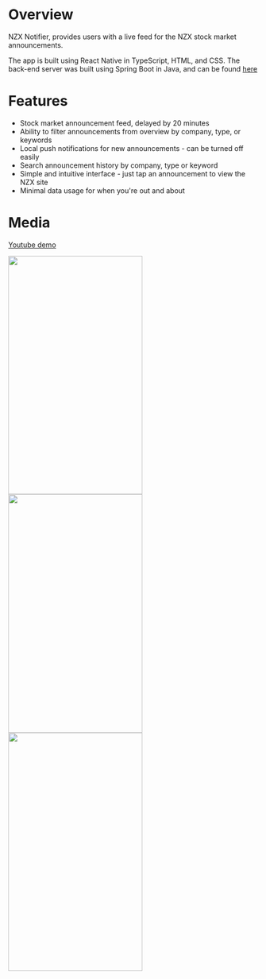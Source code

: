 # Overview
NZX Notifier, provides users with a live feed for the NZX stock market announcements.

The app is built using React Native in TypeScript, HTML, and CSS.
The back-end server was built using Spring Boot in Java, and can be found [here](https://github.com/Jonodonozym/NZX-Notifier-Server)

# Features
- Stock market announcement feed, delayed by 20 minutes
- Ability to filter announcements from overview by company, type, or keywords
- Local push notifications for new announcements - can be turned off easily
- Search announcement history by company, type or keyword
- Simple and intuitive interface - just tap an announcement to view the NZX site
- Minimal data usage for when you're out and about

# Media
[Youtube demo](https://www.youtube.com/watch?v=igbMxZ82khQ&feature=youtu.be)

<a href="url">
  <img src="https://puu.sh/CAoVt/8fc342d869.jpg" height="480" width="270">
  <img src="https://puu.sh/CAoVs/b15b4b4f99.jpg" height="480" width="270">
  <img src="https://puu.sh/CAoVm/6d7a815ff1.jpg" height="480" width="270">
</a>
